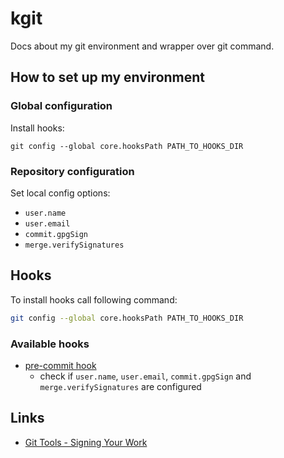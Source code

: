# kgit

Docs about my git environment and wrapper over git command.

## How to set up my environment

### Global configuration

Install hooks:
```
git config --global core.hooksPath PATH_TO_HOOKS_DIR
```

### Repository configuration

Set local config options:

* `user.name`
* `user.email`
* `commit.gpgSign`
* `merge.verifySignatures`

## Hooks

To install hooks call following command:
```sh
git config --global core.hooksPath PATH_TO_HOOKS_DIR
```

### Available hooks

- [pre-commit hook](hooks/pre-commit)
    - check if `user.name`, `user.email`, `commit.gpgSign` and
  `merge.verifySignatures` are configured

## Links

* [Git Tools - Signing Your Work](https://git-scm.com/book/en/v2/Git-Tools-Signing-Your-Work)
